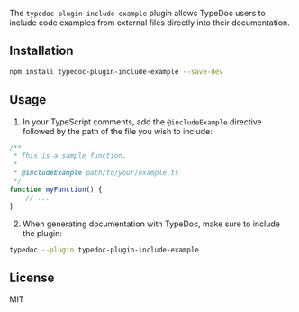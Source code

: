 The `typedoc-plugin-include-example` plugin allows TypeDoc users to include code examples from external files directly into their documentation.

## Installation

```bash
npm install typedoc-plugin-include-example --save-dev
```

## Usage

1. In your TypeScript comments, add the `@includeExample` directive followed by the path of the file you wish to include:
```typescript
/**
 * This is a sample function.
 *
 * @includeExample path/to/your/example.ts
 */
function myFunction() {
    // ...
}
```

2. When generating documentation with TypeDoc, make sure to include the plugin:
```bash
typedoc --plugin typedoc-plugin-include-example
```

## License

MIT
